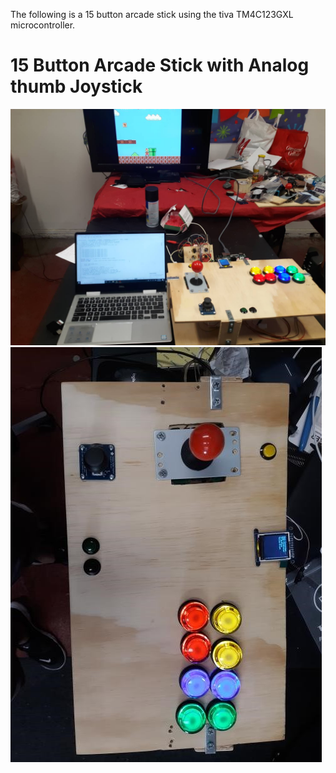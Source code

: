 The following is a 15 button arcade stick using the tiva TM4C123GXL microcontroller.
# 15 Button Arcade Stick with Analog thumb Joystick

![](ArcadeStickImages/15ButtonArcadeStick.jpg)
![](ArcadeStickImages/Arcade%20Stick.jpg)
